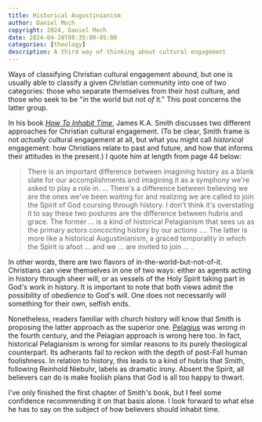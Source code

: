 ```yaml
---
title: Historical Augustinianism
author: Daniel Moch
copyright: 2024, Daniel Moch
date: 2024-04-20T08:35:00-05:00
categories: [theology]
description: A third way of thinking about cultural engagement
---
```

Ways of classifying Christian cultural engagement abound, but one
is usually able to classify a given Christian community into one
of two categories: those who separate themselves from their host
culture, and those who seek to be "*in* the world but not *of* it."
This post concerns the latter group.

In his book [*How To Inhabit
Time*](https://www.amazon.com/How-Inhabit-Time-Understanding-Faithfully/dp/1587435233),
James K.A.  Smith discusses two different approaches for Christian
cultural engagement.
(To be clear, Smith frame is not *actually* cultural engagement at
all, but what you might call *historical* engagement: how Christians
relate to past and future, and how that informs their attitudes in
the present.)
I quote him at length from page 44 below:

> There is an important difference between imagining history as a
> blank slate for our accomplishments and imagining it as a symphony
> we're asked to play a role in. ...
> There's a difference between believing we are the ones we've been
> waiting for and realizing we are called to join the Spirit of God
> coursing through history.
> I don't think it's overstating it to say these two postures are
> the difference between hubris and grace.
> The former ... is a kind of historical Pelagianism that sees us
> as the primary actors concocting history by our actions ....
> The latter is more like a historical Augustinianism, a graced
> temporality in which the Spirit is afoot ... and we ... are invited
> to join ... .

In other words, there are two flavors of in-the-world-but-not-of-it.
Christians can view themselves in one of two ways: either as agents
acting in history through sheer will, or as vessels of the Holy
Spirit taking part in God's work in history.
It is important to note that both views admit the possibility of
*obedience* to God's will.
One does not necessarily will something for their own, selfish ends.

Nonetheless, readers familiar with church history will know that
Smith is proposing the latter approach as the superior one.
[Pelagius] was wrong in the fourth century, and the Pelagian approach
is wrong here too.
In fact, historical Pelagianism is wrong for similar reasons to its
purely theological counterpart.
Its adherants fail to reckon with the depth of post-Fall human
foolishness.
In relation to history, this leads to a kind of hubris that Smith,
following Reinhold Niebuhr, labels as dramatic irony.
Absent the Spirit, all believers can do is make foolish plans that
God is all too happy to thwart.

[Pelagius]: https://en.wikipedia.org/wiki/Pelagius

I've only finished the first chapter of Smith's book, but I feel
some confidence recommending it on that basis alone.
I look forward to what else he has to say on the subject of how
believers should inhabit time.
